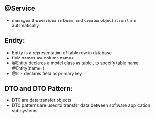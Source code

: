 ## @Service
- manages the services as bean, and creates object at run time automatically

## Entity:
- Entity is a representation of table row in database
- field names are column names
- @Entity declares a model class as table , to specify table name @Entity(name=<table-name>)
- @Id - declares field as primary key

## DTO and DTO Pattern:
- DTO are data transfer objects
- DTO patterns are used to transfer data between software application sub systems


